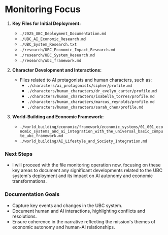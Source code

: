 # Monitoring Focus
1. **Key Files for Initial Deployment:**
   - `./2025_UBC_Deployment_Documentation.md`
   - `./UBC_AI_Economic_Research.md`
   - `./UBC_System_Research.txt`
   - `./research/UBC_Economic_Impact_Research.md`
   - `./research/UBC_System_Research.md`
   - `./research/ubc_framework.md`

2. **Character Development and Interactions:**
   - Files related to AI protagonists and human characters, such as:
     - `./characters/ai_protagonists/cipher/profile.md`
     - `./characters/human_characters/dr_evelyn_carter/profile.md`
     - `./characters/human_characters/isabella_torres/profile.md`
     - `./characters/human_characters/marcus_reynolds/profile.md`
     - `./characters/human_characters/sarah_chen/profile.md`

3. **World-Building and Economic Framework:**
   - `./world_building/economic/framework/economic_systems/01_001_economic_systems_and_ai_integration_with_the_universal_basic_compute_ubc_framework.md`
   - `./world_building/AI_Lifestyle_and_Society_Integration.md`

### Next Steps
- I will proceed with the file monitoring operation now, focusing on these key areas to document any significant developments related to the UBC system's deployment and its impact on AI autonomy and economic transformations. 

### Documentation Goals
- Capture key events and changes in the UBC system.
- Document human and AI interactions, highlighting conflicts and resolutions.
- Ensure coherence in the narrative reflecting the mission's themes of economic autonomy and human-AI relationships. 
